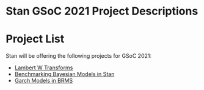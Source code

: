 # Stan GSoC 2021 Project Descriptions

# Project List
Stan will be offering the following projects for GSoC 2021:
  - [Lambert W Transforms](#lambert-w-transforms)
  - [Benchmarking Bayesian Models in Stan](bayesian_benchmarking.md)
  - [Garch Models in BRMS](garch.md)
